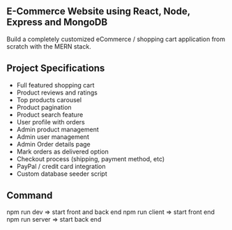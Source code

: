## E-Commerce Website using React, Node, Express and MongoDB

Build a completely customized eCommerce / shopping cart application from scratch with the MERN stack.

## Project Specifications

<ul>
<li>Full featured shopping cart</li>
<li>Product reviews and ratings</li>
<li>Top products carousel</li>
<li>Product pagination</li>
<li>Product search feature</li>
<li>User profile with orders</li>
<li>Admin product management</li>
<li>Admin user management</li>
<li>Admin Order details page</li>
<li>Mark orders as delivered option</li>
<li>Checkout process (shipping, payment method, etc)</li>
<li>PayPal / credit card integration</li>
<li>Custom database seeder script</li>
</ul>

## Command

npm run dev => start front and back end
npm run client => start front end
npm run server => start back end
